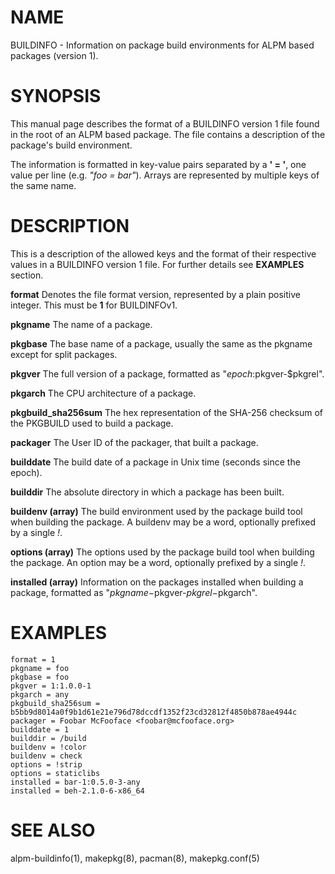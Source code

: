 # NAME

BUILDINFO - Information on package build environments for ALPM based packages (version 1).

# SYNOPSIS

This manual page describes the format of a BUILDINFO version 1 file found in the root of an ALPM based package.
The file contains a description of the package's build environment.

The information is formatted in key-value pairs separated by a **' = '**, one value per line (e.g. *"foo = bar"*).
Arrays are represented by multiple keys of the same name.

# DESCRIPTION

This is a description of the allowed keys and the format of their respective values in a BUILDINFO version 1 file.
For further details see **EXAMPLES** section.

**format** Denotes the file format version, represented by a plain positive integer. This must be **1** for BUILDINFOv1.

**pkgname** The name of a package.

**pkgbase** The base name of a package, usually the same as the pkgname except for split packages.

**pkgver** The full version of a package, formatted as "$epoch:$pkgver-$pkgrel".

**pkgarch** The CPU architecture of a package.

**pkgbuild_sha256sum** The hex representation of the SHA-256 checksum of the PKGBUILD used to build a package.

**packager** The User ID of the packager, that built a package.

**builddate** The build date of a package in Unix time (seconds since the epoch).

**builddir** The absolute directory in which a package has been built.

**buildenv (array)** The build environment used by the package build tool when building the package. A buildenv may be a word, optionally prefixed by a single *!*.

**options (array)** The options used by the package build tool when building the package. An option may be a word, optionally prefixed by a single *!*.

**installed (array)** Information on the packages installed when building a package, formatted as "$pkgname-$pkgver-$pkgrel-$pkgarch".

# EXAMPLES

```
format = 1
pkgname = foo
pkgbase = foo
pkgver = 1:1.0.0-1
pkgarch = any
pkgbuild_sha256sum = b5bb9d8014a0f9b1d61e21e796d78dccdf1352f23cd32812f4850b878ae4944c
packager = Foobar McFooface <foobar@mcfooface.org>
builddate = 1
builddir = /build
buildenv = !color
buildenv = check
options = !strip
options = staticlibs
installed = bar-1:0.5.0-3-any
installed = beh-2.1.0-6-x86_64
```

# SEE ALSO

alpm-buildinfo(1), makepkg(8), pacman(8), makepkg.conf(5)

